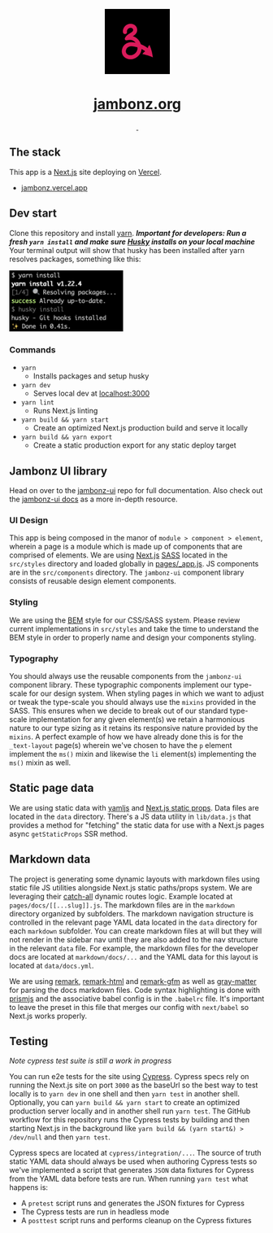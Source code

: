 <p align="center">
  <a href="https://jambonz.org">
    <img src="./public/icon192.png" height="128">
    <h1 align="center">jambonz.org</h1>
  </a>
</p>

<p align="center">
  <a aria-label="GitHub CI" href="https://github.com/jambonz/next-static-site/actions/workflows/main.yml">
    <img alt="" src="https://github.com/jambonz/next-static-site/actions/workflows/main.yml/badge.svg">
  </a>
  <a aria-label="License" href="">
    <img alt="" src="./LICENSE">
  </a>
</p>

## The stack

This app is a [Next.js](https://nextjs.org) site deploying on [Vercel](https://vercel.com).

- [jambonz.vercel.app](https://jambonz.vercel.app)

## Dev start

Clone this repository and install [yarn](https://yarnpkg.com/getting-started/install). 
***Important for developers: Run a fresh `yarn install` and make sure [Husky](https://typicode.github.io/husky/) 
installs on your local machine*** Your terminal output will show that husky has been installed 
after yarn resolves packages, something like this:

<img src="/public/husky_screenshot.png" width="224" height="auto" />

### Commands

- `yarn`
  - Installs packages and setup husky
- `yarn dev`
  - Serves local dev at [localhost:3000](http://localhost:3000)
- `yarn lint`
  - Runs Next.js linting
- `yarn build && yarn start`
  - Create an optimized Next.js production build and serve it locally
- `yarn build && yarn export`
  - Create a static production export for any static deploy target

## Jambonz UI library

Head on over to the [jambonz-ui](https://github.com/jambonz/jambonz-ui) repo for full documentation. 
Also check out the [jambonz-ui docs](https://jambonz.org/docs/jambonz-ui/getting-started/) as a more 
in-depth resource.

### UI Design

This app is being composed in the manor of `module > component > element`, wherein a page is a 
module which is made up of components that are comprised of elements. We are using [Next.js](https://nextjs.org) 
[SASS](https://nextjs.org/learn/basics/assets-metadata-css/css-styling) located in the `src/styles` 
directory and loaded globally in [pages/_app.js](/pages/_app.js). JS components are in the `src/components` 
directory. The `jambonz-ui` component library consists of reusable design element components.

### Styling

We are using the [BEM](http://getbem.com/) style for our CSS/SASS system. Please review current 
implementations in `src/styles` and take the time to understand the BEM style in order to properly 
name and design your components styling.

### Typography

You should always use the reusable components from the `jambonz-ui` component library. 
These typographic components implement our type-scale for our design system. When styling 
pages in which we want to adjust or tweak the type-scale you should always use the `mixins` 
provided in the SASS. This ensures when we decide to break out of our standard type-scale 
implementation for any given element(s) we retain a harmonious nature to our type sizing 
as it retains its responsive nature provided by the `mixins`. A perfect example of how we 
have already done this is for the `_text-layout` page(s) wherein we've chosen to have the 
`p` element implement the `ms()` mixin and likewise the `li` element(s) implementing the 
`ms()` mixin as well.

## Static page data

We are using static data with [yamljs](https://www.npmjs.com/package/yamljs) and 
[Next.js static props](https://nextjs.org/docs/basic-features/data-fetching#getstaticprops-static-generation). 
Data files are located in the `data` directory. There's a JS data utility in `lib/data.js` 
that provides a method for "fetching" the static data for use with a Next.js pages async 
`getStaticProps` SSR method.

## Markdown data

The project is generating some dynamic layouts with markdown files using static file JS 
utilities alongside Next.js static paths/props system. We are leveraging their 
[catch-all](https://nextjs.org/docs/routing/dynamic-routes#optional-catch-all-routes) dynamic 
routes logic. Example located at `pages/docs/[[...slug]].js`. The markdown files are in the 
`markdown` directory organized by subfolders. The markdown navigation structure is controlled 
in the relevant page YAML data located in the `data` directory for each `markdown` subfolder. 
You can create markdown files at will but they will not render in the sidebar nav until they 
are also added to the nav structure in the relevant `data` file. For example, the markdown files 
for the developer docs are located at `markdown/docs/...` and the YAML data for this layout 
is located at `data/docs.yml`.

We are using [remark](https://github.com/remarkjs/remark), [remark-html](https://github.com/remarkjs/remark-html) 
and [remark-gfm](https://github.com/remarkjs/remark-gfm) as well as [gray-matter](https://github.com/jonschlinkert/gray-matter) 
for parsing the docs markdown files. Code syntax highlighting is done with [prismjs](https://prismjs.com) 
and the associative babel config is in the `.babelrc` file. It's important to leave the preset 
in this file that merges our config with `next/babel` so Next.js works properly.

## Testing

*Note cypress test suite is still a work in progress*

You can run e2e tests for the site using [Cypress](https://docs.cypress.io). Cypress specs 
rely on running the Next.js site on port `3000` as the baseUrl so the best way to test locally 
is to `yarn dev` in one shell and then `yarn test` in another shell. Optionally, you can 
`yarn build && yarn start` to create an optimized production server locally and in another 
shell run `yarn test`. The GitHub workflow for this repository runs the Cypress tests by 
building and then starting Next.js in the background like `yarn build && (yarn start&) > /dev/null` 
and then `yarn test`.

Cypress specs are located at `cypress/integration/...`. The source of truth static YAML data 
should always be used when authoring Cypress tests so we've implemented a script that generates 
`JSON` data fixtures for Cypress from the YAML data before tests are run. When running `yarn test` 
what happens is:

* A `pretest` script runs and generates the JSON fixtures for Cypress
* The Cypress tests are run in headless mode
* A `posttest` script runs and performs cleanup on the Cypress fixtures
